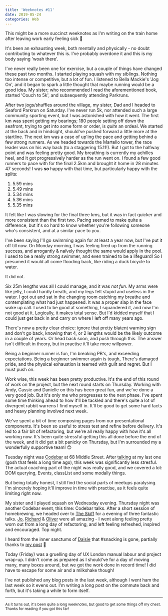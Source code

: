 ```yaml
---
title: 'Weeknotes #11'
date: 2019-05-24
categories: Web
---
```


This might be a more succinct weeknotes as I'm writing on the train home after leaving work early feeling sick 🤒

It's been an exhausting week, both mentally and physically - no doubt contributing to whatever this is. I've probably overdone it and this is my body saying 'woah there'.

I've never really been one for exercise, but a couple of things have changed these past two months. I started playing squash with my siblings. Nothing too intense or competitive, but a lot of fun. I listened to Bella Mackie's 'Jog On', and it began to spark a little thought that maybe running would be a good idea. My sister; who recommended I read the aforementioned book, started 'Couch to 5k', and subsequently attending Parkruns.

After two jogs/shuffles around the village, my sister, Dad and I headed to Seaford Parkrun on Saturday. I've never run 5k, nor attended such a large community sporting event, but I was astonished with how it went. The first km was spent getting my bearings; 180 people setting off down the seafront, trying to get into some form or order, is _quite_ an ordeal. We started at the back and in hindsight, should've pushed forward a little more at the startline. The next km was a case of up'ing the pace and getting behind a few strong runners. As we headed towards the Martello tower, the race leader was on his way back (to a staggering 15.11!). But I got to the halfway point and was feeling pretty good. My breathing is currently my achilles heel, and it got progressively harder as the run went on. I found a few good runners to pace with for the final 2.5km and brought it home in 28 minutes 47 seconds! I was **so** happy with that time, but particularly happy with the splits:

1. 5.59 mins
2. 5.49 mins
3. 5.34 mins
4. 5.36 mins
5. 5.35 mins

It felt like I was slowing for the final three kms, but it was in fact quicker and more consistent than the first two. Pacing seemed to make quite a difference, but it's so hard to know whether you're following someone who's consistent, and at a similar pace to you.

I've been saying I'll go swimming again for at least a year now, but I've put it off till now. On Monday morning, I was feeling fired up from the running success, and arrogantly & naïvely thought the same would apply in the pool. I used to be a really strong swimmer, and even trained to be a lifeguard! So I presumed it would all come flooding back, like riding a duck bicycle to water.

It did not.

Six 25m lengths was all I could manage, and it was _not fun_. My arms were like jelly, I could hardly breath, and my legs felt stupid and useless in the water. I got out and sat in the changing room catching my breathe and contemplating what had just happened. It was a proper slap in the face wake up call. I used to be good at something, I squandered it, and now I'm not good at it. Logically, it makes total sense. But I'd kidded myself that I could just get back in and carry on where I left off many years ago.

There's now a pretty clear choice: ignore that pretty blatent warning sign and don't go back, knowing that 4, or 2 lengths would be the likely outcome in a couple of years. Or head back soon, and push through this. The answer isn't difficult in theory, but in practise it'll take more willpower.

Being a beginner runner is fun, I'm breaking PB's, and exceeding expectations. Being a beginner swimmer again is tough, There's damaged pride, and the physical exhaustion is teemed with guilt and regret. But I must push on.

Work wise, this week has been pretty productive. It's the end of this round of work on the project, but the next round starts on Thursday. Working with Andy, Cassie and Danielle on this has been great fun, and we've done a very good job. But it's only me who progresses to the next phase. I've spent some time thinking ahead to how it'll be tackled and there's quite a lot of divergent rabbit warrens I find myself in. It'll be good to get some hard facts and heavy planning involved next week.

We've spent a bit of time composing pages from our presentational components. It's been so useful to stress test and refine before delivery. It's led to a fair bit of refactoring, but we're all really happy with how it's all working now. It's been quite stressful getting this all done before the end of the week, and it did get a bit panicky on Thursday, but I'm surrounded my a wonderfully supportive team! 😊

Tuesday night was [Codebar](https://codebar.io/brighton) at 68 Middle Street. After [talking](/blog/a-talk-at-codebar-brighton/) at my last one (gosh that feels a long time ago), this week was significantly less stresful. The actual coaching part of the night was really good, and we covered a lot: DOM querying, Events, classList and some modally things.

But being totally honest, I still find the social parts of meetups paralysing. I'm sincerely hoping it'll improve in time with practise, as it feels quite limiting right now.

My sister and I played squash on Wednesday evening. Thursday night was another Codebar event, this time: Codebar talks. After a short session of homebrewing, we headed over to [The Skiff](https://www.theskiff.org/) for a evening of three fantastic talks. [Jo](https://twitter.com/ThisIsJoFrank), [Richard](https://twitter.com/RichardWestenra) & [Oliver](https://twitter.com/oliverturner) were all amazing - I went along feeling pretty worn out from a long day of refactoring, and left feeling refreshed, inspired and encouraged. Top night.

I heard from the inner sanctums of [Daisie](https://daisie.com) that #snacking is gone, partially thanks to [my post](/blog/office-traditions/) 🎉

Today (Friday) was a gruelling day of UX London manual labour and project wrap-up. I didn't come as prepared as I should've for a day of moving many, many boxes around, but we got the work done in record time! I did have to escape for some air and a milkshake though!

I've not published any blog posts in the last week, although I went ham the last week so it evens out. I'm writing a long post on the commute back and forth, but it's taking a while to form itself.

---

<small>As it turns out, it's been quite a long weeknotes, but good to get some things off my chest. Thanks for reading if you got this far!</small>
